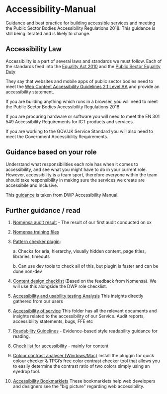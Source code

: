 # Accessibility-Manual
Guidance and best practice for building accessible services and meeting the Public Sector Bodies Accessibility Regulations 2018.  This guidance is still being iterated and is likely to change.


<h2>Accessibility Law</h2>

Accessibility is a part of several laws and standards we must follow. Each of the standards feed into the [Equality Act 2010](https://www.gov.uk/guidance/equality-act-2010-guidance) and the [Public Sector Equality Duty](https://www.gov.uk/government/publications/public-sector-equality-duty)

They say that websites and mobile apps of public sector bodies need to meet the [Web Content Accessibility Guidelines 2.1 Level AA](https://www.w3.org/TR/WCAG21/) and provide an accessibility statement.

If you are building anything which runs in a browser, you will need to meet the Public Sector Bodies Accessibility Regulations 2018

If you are procuring hardware or software you will need to meet the EN 301 549 Accessibility Requirements for ICT products and services.

If you are working to the GOV.UK Service Standard you will also need to meet the Government Accessibility Requirements.

<h2>Guidance based on your role</h2>
 
Understand what responsibilities each role has when it comes to accessibility, and see what you might have to do in your current role. However, accessibility is a team sport, therefore everyone within the team should take responsibility in making sure the services we create are accessibile and inclusive.

This [guidance](https://accessibility-manual.dwp.gov.uk/guidance-for-your-job-role) is taken from DWP Accessibility Manual.


<h2>Further guidance / read</h2>

1. [Nomensa audit result](https://hfund365-my.sharepoint.com/personal/rosa_fernandez_heritagefund_org_uk/_layouts/15/onedrive.aspx?viewid=336de365%2D0d1f%2D42b4%2D8d2f%2D009584489531&id=%2Fsites%2FDigitalServiceDesignTeam%2FShared%20Documents%2FAccessibility%20of%20Service%2FExternal%20audits&listurl=https%3A%2F%2Fhfund365%2Esharepoint%2Ecom%2Fsites%2FDigitalServiceDesignTeam%2FShared%20Documents) - The result of our first audit conducted on xx


2. [Nomensa training files](https://hfund365.sharepoint.com/sites/DigitalServiceDesignTeam/Shared%20Documents/Forms/AllItems.aspx?csf=1&web=1&e=w7T8Jt&cid=7ed34840%2Dafaa%2D4963%2Da2d7%2D4fb3411b0166&FolderCTID=0x01200016F387F9573D8F4DB143FA1BB44699EF&viewid=336de365%2D0d1f%2D42b4%2D8d2f%2D009584489531&id=%2Fsites%2FDigitalServiceDesignTeam%2FShared%20Documents%2FAccessibility%20of%20Service%2FNomensa%20training%20files)


3. [Pattern checker plugin](https://chrome.google.com/webstore/detail/pattern-checker/amjjliajblignodfdjalnfkekkeflkph):

    a. Checks for aria, hierarchy, visually hidden content, page titles, libraries, timeouts

    b. Can use dev tools to check all of this, but plugin is faster and can be done non-dev


4. [Content design checklist](https://hfund365.sharepoint.com/:w:/r/sites/DigitalServiceDesignTeam/_layouts/15/Doc.aspx?sourcedoc=%7B7128E5CF-7C37-45EE-BAC0-2E6D67BD9990%7D&file=Content%20design%20accessibility%20checklist.docx&action=default&mobileredirect=true) (Based on the feedback from Nomensa). We will use this alongside the DWP role checklist.

5. [Accessibility and usability testing Analysis](https://hfund365.sharepoint.com/:p:/r/sites/DigitalServiceDesignTeam/_layouts/15/Doc.aspx?sourcedoc=%7B418F3DDA-995A-48DE-96C6-09216911836F%7D&file=Accessibility%20and%20Usability%20Testing%20Analysis.pptx&action=edit&mobileredirect=true&DefaultItemOpen=1) 
This insights directly gathered from our users

6. [Accessibility of service](https://hfund365.sharepoint.com/sites/DigitalServiceDesignTeam/Shared%20Documents/Forms/AllItems.aspx?viewid=336de365%2D0d1f%2D42b4%2D8d2f%2D009584489531&id=%2Fsites%2FDigitalServiceDesignTeam%2FShared%20Documents%2FAccessibility%20of%20Service)
This folder has all the relevant documents and insights related to the accessibility of our Service. Audit reports, accessibility statements, bugs, FFE etc

7. [Readability Guidelines](https://readabilityguidelines.co.uk/) - Evidence-based style readability guidance for reading.

8. [Check  list for accessibility](https://gss.civilservice.gov.uk/requesting-to-upload-content-on-the-gss-website/checklist-for-creating-content-for-the-government-statistical-service-gss-website/) - mainly for content 

9. [Colour contrast analyser (Windows/Mac)](https://www.tpgi.com/color-contrast-checker/)
Install the pluggin for quick colour checker & TPGi’s free color contrast checker tool that allows you to easily determine the contrast ratio of two colors simply using an eyedrop tool.

10. [Accessibility Bookmarklets](https://accessibility-bookmarklets.org/) These bookmarklets help web developers and designers see the "big picture" regarding web accessibility.
